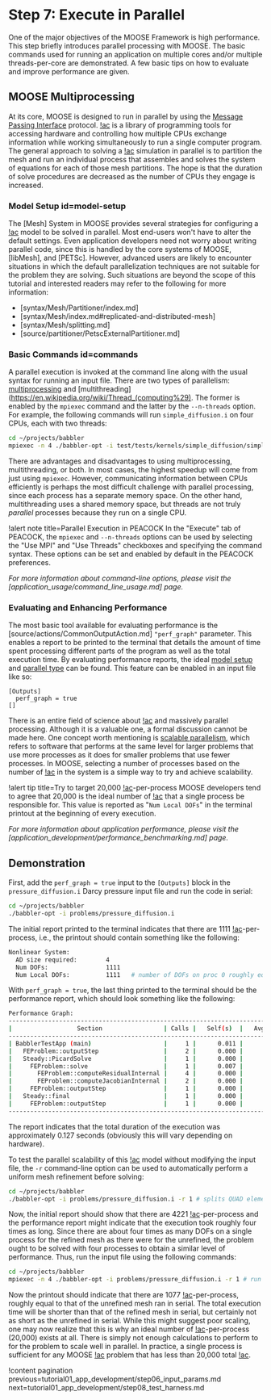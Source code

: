 # Step 7: Execute in Parallel

One of the major objectives of the MOOSE Framework is high performance. This step briefly introduces parallel processing with MOOSE. The basic commands used for running an application on multiple cores and/or multiple threads-per-core are demonstrated. A few basic tips on how to evaluate and improve performance are given.

## MOOSE Multiprocessing

At its core, MOOSE is designed to run in parallel by using the [Message Passing Interface](https://en.wikipedia.org/wiki/Message_Passing_Interface) protocol. [!ac](MPI) is a library of programming tools for accessing hardware and controlling how multiple CPUs exchange information while working simultaneously to run a single computer program. The general approach to solving a [!ac](FE) simulation in parallel is to partition the mesh and run an individual process that assembles and solves the system of equations for each of those mesh partitions. The hope is that the duration of solve procedures are decreased as the number of CPUs they engage is increased.

### Model Setup id=model-setup

The [Mesh] System in MOOSE provides several strategies for configuring a [!ac](FE) model to be solved in parallel. Most end-users won't have to alter the default settings. Even application developers need not worry about writing parallel code, since this is handled by the core systems of MOOSE, [libMesh], and [PETSc]. However, advanced users are likely to encounter situations in which the default parallelization techniques are not suitable for the problem they are solving. Such situations are beyond the scope of this tutorial and interested readers may refer to the following for more information:

- [syntax/Mesh/Partitioner/index.md]
- [syntax/Mesh/index.md#replicated-and-distributed-mesh]
- [syntax/Mesh/splitting.md]
- [source/partitioner/PetscExternalPartitioner.md]

### Basic Commands id=commands

A parallel execution is invoked at the command line along with the usual syntax for running an input file. There are two types of parallelism: [multiprocessing](https://en.wikipedia.org/wiki/Multiprocessing) and [multithreading](https://en.wikipedia.org/wiki/Thread_(computing%29). The former is enabled by the `mpiexec` command and the latter by the `--n-threads` option. For example, the following commands will run `simple_diffusion.i` on four CPUs, each with two threads:

```bash
cd ~/projects/babbler
mpiexec -n 4 ./babbler-opt -i test/tests/kernels/simple_diffusion/simple_diffusion.i --n-threads=2
```

There are advantages and disadvantages to using multiprocessing, multithreading, or both. In most cases, the highest speedup will come from just using `mpiexec`. However, communicating information between CPUs efficiently is perhaps the most difficult challenge with parallel processing, since each process has a separate memory space. On the other hand, multithreading uses a shared memory space, but threads are not truly *parallel* processes because they run on a single CPU.

!alert note title=Parallel Execution in PEACOCK
In the "Execute" tab of PEACOCK, the `mpiexec` and `--n-threads` options can be used by selecting the "Use MPI" and "Use Threads" checkboxes and specifying the command syntax. These options can be set and enabled by default in the PEACOCK preferences.

*For more information about command-line options, please visit the [application_usage/command_line_usage.md] page.*

### Evaluating and Enhancing Performance

The most basic tool available for evaluating performance is the [source/actions/CommonOutputAction.md] `"perf_graph"` parameter. This enables a report to be printed to the terminal that details the amount of time spent processing different parts of the program as well as the total execution time. By evaluating performance reports, the ideal [model setup](model-setup) and [parallel type](#commands) can be found. This feature can be enabled in an input file like so:

```
[Outputs]
  perf_graph = true
[]
```

There is an entire field of science about [!ac](HPC) and massively parallel processing. Although it is a valuable one, a formal discussion cannot be made here. One concept worth mentioning is [scalable parallelism](https://en.wikipedia.org/wiki/Scalable_parallelism), which refers to software that performs at the same level for larger problems that use more processes as it does for smaller problems that use fewer processes. In MOOSE, selecting a number of processes based on the number of [!ac](DOFs) in the system is a simple way to try and achieve scalability.

!alert tip title=Try to target 20,000 [!ac](DOFs)-per-process
MOOSE developers tend to agree that 20,000 is the ideal number of [!ac](DOFs) that a single process be responsible for. This value is reported as "`Num Local DOFs`" in the terminal printout at the beginning of every execution.

*For more information about application performance, please visit the [application_development/performance_benchmarking.md] page.*

## Demonstration

First, add the `perf_graph = true` input to the `[Outputs]` block in the `pressure_diffusion.i` Darcy pressure input file and run the code in serial:

```bash
cd ~/projects/babbler
./babbler-opt -i problems/pressure_diffusion.i
```

The initial report printed to the terminal indicates that there are 1111 [!ac](DOFs)-per-process, i.e., the printout should contain something like the following:

```bash
Nonlinear System:
  AD size required:        4
  Num DOFs:                1111
  Num Local DOFs:          1111   # number of DOFs on proc 0 roughly equal to the number on all other procs
```

With `perf_graph = true`, the last thing printed to the terminal should be the performance report, which should look something like the following:

```bash
Performance Graph:
--------------------------------------------------------------------------------------------------------------------------------------------------------------
|                  Section                 | Calls |   Self(s)  |   Avg(s)   |    %   | Children(s) |   Avg(s)   |    %   |  Total(s)  |   Avg(s)   |    %   |
--------------------------------------------------------------------------------------------------------------------------------------------------------------
| BabblerTestApp (main)                    |     1 |      0.011 |      0.011 |   8.70 |       0.116 |      0.116 |  91.30 |      0.127 |      0.127 | 100.00 |
|   FEProblem::outputStep                  |     2 |      0.000 |      0.000 |   0.22 |       0.007 |      0.003 |   5.32 |      0.007 |      0.004 |   5.53 |
|   Steady::PicardSolve                    |     1 |      0.000 |      0.000 |   0.04 |       0.065 |      0.065 |  51.27 |      0.065 |      0.065 |  51.31 |
|     FEProblem::solve                     |     1 |      0.007 |      0.007 |   5.63 |       0.058 |      0.058 |  45.47 |      0.065 |      0.065 |  51.10 |
|       FEProblem::computeResidualInternal |     4 |      0.000 |      0.000 |   0.00 |       0.018 |      0.004 |  14.10 |      0.018 |      0.004 |  14.11 |
|       FEProblem::computeJacobianInternal |     2 |      0.000 |      0.000 |   0.00 |       0.040 |      0.020 |  31.25 |      0.040 |      0.020 |  31.26 |
|     FEProblem::outputStep                |     1 |      0.000 |      0.000 |   0.08 |       0.000 |      0.000 |   0.00 |      0.000 |      0.000 |   0.08 |
|   Steady::final                          |     1 |      0.000 |      0.000 |   0.01 |       0.000 |      0.000 |   0.03 |      0.000 |      0.000 |   0.04 |
|     FEProblem::outputStep                |     1 |      0.000 |      0.000 |   0.02 |       0.000 |      0.000 |   0.01 |      0.000 |      0.000 |   0.03 |
--------------------------------------------------------------------------------------------------------------------------------------------------------------
```

The report indicates that the total duration of the execution was approximately 0.127 seconds (obviously this will vary depending on hardware).

To test the parallel scalability of this [!ac](FE) model without modifying the input file, the `-r` command-line option can be used to automatically perform a uniform mesh refinement before solving:

```bash
cd ~/projects/babbler
./babbler-opt -i problems/pressure_diffusion.i -r 1 # splits QUAD elements into four smaller QUADs
```

Now, the initial report should show that there are 4221 [!ac](DOFs)-per-process and the performance report might indicate that the execution took roughly four times as long. Since there are about four times as many DOFs on a single process for the refined mesh as there were for the unrefined, the problem ought to be solved with four processes to obtain a similar level of performance. Thus, run the input file using the following commands:

```bash
cd ~/projects/babbler
mpiexec -n 4 ./babbler-opt -i problems/pressure_diffusion.i -r 1 # run refined mesh on four procs
```

Now the printout should indicate that there are 1077 [!ac](DOFs)-per-process, roughly equal to that of the unrefined mesh ran in serial. The total execution time will be shorter than that of the refined mesh in serial, but certainly not as short as the unrefined in serial. While this might suggest poor scaling, one may now realize that this is why an ideal number of [!ac](DOFs)-per-process (20,000) exists at all. There is simply not enough calculations to perform to for the problem to scale well in parallel. In practice, a single process is sufficient for any MOOSE [!ac](FE) problem that has less than 20,000 total [!ac](DOFs).

!content pagination previous=tutorial01_app_development/step06_input_params.md
                    next=tutorial01_app_development/step08_test_harness.md
